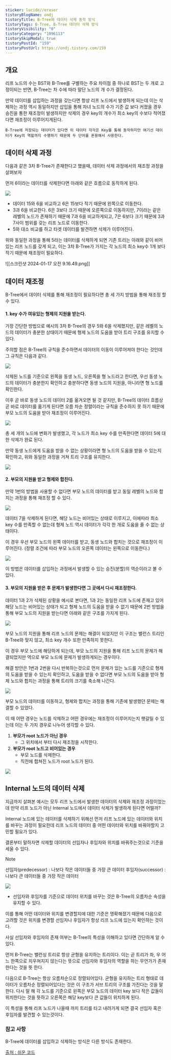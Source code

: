 ```yaml
---
sticker: lucide//eraser
tistoryBlogName: ondj
tistoryTitle: B-Tree와 데이터 삭제 동작 방식
tistoryTags: B-Tree, B-Tree 데이터 삭제 방식
tistoryVisibility: "0"
tistoryCategory: "1096113"
tistorySkipModal: true
tistoryPostId: "159"
tistoryPostUrl: https://ondj.tistory.com/159
---
```

## 개요

리프 노드의 수는 BST와 B-Tree를 구별하는 주요 차이점 중 하나로 BST는 두 개로 고정이되는 반면, B-Tree는 차 수에 따라 말단 노드의 개 수가 결정된다. 

만약 데이터를 삽입하는 과정을 갖는다면 항상 리프 노드에서 발생하게 되는데 이는 삭제하는 과정 역시 동일하지만 삽입을 통해 자녀 노드의 수가 기준 값 보다 커졌을 경우 승진을 통한 재조정이 발생하지만 삭제의 경우 key의 개수가 최소 key의 수보다 적어졌다면  재조정이 이루어지게된다.

```
B-Tree에 저장되는 데이터가 있다면 이 데이터 각각은 Key를 통해 동작하지만 여기선 데이터가 Key의 역할까지 수행하기 때문에 두 단어를 혼용해서 사용한다.
```

## 데이터 삭제 과정

다음과 같은 3차 B-Tree가 존재한다고 했을때, 데이터 삭제 과정에서의 재조정 과정을 살펴보자

먼저 6이라는 데이터를 삭제한다면 아래와 같은 흐름으로 동작하게 된다.

![](https://i.imgur.com/IE2cfN8.png)

- 데이터 15와 6을 비교하고 6은 15보다 작기 때문에 왼쪽으로 이동한다.
- 3과 6을 비교한다. 6은 3보다 크기 때문에 오른쪽으로 이동하지만, 7이라는 같은 레벨의 노드가 존재하기 때문에 7과 6을 비교하게되고, 7은 6보다 크기 때문에 3과 7사이 범위를 갖는 리프 노드로 이동한다.
- 5와 대소 비교를 하고 타겟 데이터를 발견하면 삭제가 이루어진다.

위와 동일한 과정을 통해 5라는 데이터를 삭제하게 되면 기존 트리는 아래와 같이 비어있는 리프 노드를 갖게 되고, 이는 3차 B-Tree가 가지는 각 노드의 최소 key수 1개 보다 작기 때문에 재조정이 필요하다.

![[스크린샷 2024-01-17 오전 9.16.49.png]]

## 데이터 재조정

B-Tree에서 데이터 삭제를 통해 재조정이 필요하다면 총 세 가지 방법을 통해 재조정 할 수 있다.

#### 1. key 수가 여유있는 형제의 지원을 받는다.

가장 간단한 방법으로 예시의 3차 B-Tree의 경우 5와 6을 삭제했지만, 같은 레벨의 노드의 데이터가 충분한 상태이기 때문에 형제 노드의 도움을 받아 트리 구조를 유지할 수 있다.

주의할 점은 B-Tree의 규칙을 준수하면서 데이터의 이동이 이루어져야 한다는 것인데 그 규칙은 다음과 같다.

![](https://i.imgur.com/rgSECoY.png)

삭제된 노드를 기준으로 왼쪽을 동생 노드, 오른쪽을 형 노드라고 한다면, 우선 동생 노드의 데이터가 충분한지 확인하고 충분하다면 동생 노드의 지원을, 아니라면 형 노드를 확인한다.

이후 곧 바로 동생 노드의 데이터 2를 옮겨오면 될 것 같지만, B-Tree의 데이터 흐름상 곧 바로 데이터를 옮기게 된다면 오름 차순 정렬이라는 규칙을 준수하지 못 하기 때문에 부모 노드의 도움을 받아 재조정이 이루어진다.

![](https://i.imgur.com/LjB5xqp.png)

총 세 개의 노드에 변화가 발생했고, 각 노드가 최소 key 수를 만족한다면 데이터 5에 대한 삭제가 완료 된다.

만약 동생 노드에게 도움을 받을 수 없는 상황이라면 형 노드의 도움을 받을 수 있는지 확인하고, 위와 동일한 과정을 거쳐 트리 구조를 유지한다.

![](https://i.imgur.com/Cd7thHh.png)

#### 2. 부모의 지원을 받고 형제와 합친다.

만약 1번의 방법을 사용할 수 없다면 부모 노드의 데이터를 받고 동일 레벨의 노드와 합치는 과정을 통해 재조정 할 수 있다.

![](https://i.imgur.com/chTyqWi.png)

데이터 7을 삭제하게 된다면, 해당 노드는 비어있는 상태로 이루지고, 이에따라 최소 key 수를 만족할 수 없는데 형제 노드 역시 데이터가 각각 한 개로 도움을 줄 수 없는 상태이다.

이 경우 우선 부모 노드의 왼쪽 데이터를 받고, 동생 노드와 합치는 것으로 재조정이 이루어진다.
(정렬 조건에 따라 부모 노드의 오른쪽 데이터는 왼쪽으로 이동한다.)

![](https://i.imgur.com/Re3Ad4Q.png)

이 방법은 데이터를 삽입하는 과정에서 발생할 수 있는 승진(분할)의 역순이라고 볼 수 있다.

#### 3. 부모의 지원을 받은 후 문제가 발생한다면 그 곳에서 다시 재조정한다.

데이터 1과 2가 삭제된 상황을 예시로 본다면, 1과 2는 동일한 리프 노드에 존재고 있어 해당 노드는 비어있는 상태가 되고 형제 노드의 도움을 받을 수 없기 때문에 2번 방법을 통해 부모 노드의 지원을 받는다면 아래와 같은 구조를 가지게 된다.

![](https://i.imgur.com/phd6USV.png)

부모 노드의 지원을 통해 리프 노드의 문제는 해결이 되었지만 이 구조는 밸런스 트리인 B-Tree와 맞지 않고, 최소 key 개수 또한 만족하지 못한다.

이 경우 부모 노드에 해당하게 되는데, 부모 노드의 지원을 통해 리프 노드의 문제가 해결되었지만 역으로 부모 노드에 문제가 발생하게되는 경우이다. 

해결 방안은 1번과 2번을 다시 반복하는것으로 먼저 문제가 있는 노드를 기준으로 형제의 도움을 받을 수 있는지 확인하고, 도움을 받을 수 없다면 부모 노드의 도움을 받아 형제 노드와 합치는 과정을 통해 트리의 크기를 축소해 나간다.

![](https://i.imgur.com/9ZWssEE.png)

부모 노드의 데이터를 이동하고, 형제와 합치는 과정을 통해 기존에 발생했던 문제는 해결할 수 있었다.

이 때 어떤 경우는 노드를 삭제하고 어떤 경우에는 재조정이 이루어지는지 햇갈릴 수 있는데 이는 두 가지 경우로 나누어 생각할 수 있다.

1. **부모가 root 노드가 아닌 경우**
   - 그 위치에서 부터 다시 재조정을 시작한다.
2. **부모가 root 노드고 비어있는 경우**
   - 부모 노드를 삭제한다.
   - 직전에 합쳐진 노드가 root 노드가 된다.

![](https://i.imgur.com/VhUx4Tf.png)


## Internal 노드의 데이터 삭제

지금까지 살펴본 예시는 모두 리프 노드에서 발생한 데이터의 삭제와 재조정 과정이었는데 만약 리프 노드가 아닌 Internal 노드에서 데이터 삭제가 발생하게 된다면 어떨까?

Internal 노드에 있는 데이터를 삭제하기 위해선 먼저 리프 노드에 있는 데이터와 위치를 바꾸는 과정이 필요한데 리프 노드의 데이터 중 어떤 데이터와 위치를 바꿔야할지 고민할 필요가 있다.

결론부터 말하자면 삭제할 데이터의 선임자나 후임자와 위치를 바꿔주는것으로 기준을 세울 수 있다.

> [!NOTE]
> 선임자(predecessor) : 나보다 작은 데이터들 중 가장 큰 데이터
> 후임자(successor) : 나보다 큰 데이터들 중 가장 작은 데이터

![](https://i.imgur.com/SnIJk4g.png)

- 선임자와 후임자를 기준으로 데이터 위치를 바꾸는 것은 B-Tree의 오름차순 속성을 유지할 수 있다.

이를 통해 어떤 데이터와 위치를 변경할지에 대한 기준은 명확해졌기 때문에 다음으로 고려할 것은 위치를 변경할 선임자나 후임자가 항상 리프 노드에 있는지 확인하는 것이다.

사실 선임자와 후임자의 존재 여부는 B-Tree의 특성을 이해하고 있다면 간단하게 알 수 있다.

먼저 B-Tree는 밸런싱 트리로 항상 균형을 유지하는 트리이다. 
이는 곧 트리가 좌, 우 어느 한쪽으로 치우쳐지지 않는다는 뜻으로 선임자와 후임자의 역할을 하는 무언가가 존재한다는 것을 뜻 한다.

다음으로 B-Tree는 항상 오름차순으로 정렬되어있다.
균형을 유지하는 트리 형태로 데이터가 오름차순 정렬되어있다는 것은 이 구조가 서브 트리의 구조를 가진다는 것을 말한다. 다시 말 해 각 노드를 기준으로 왼쪽은 부모 노드의 데이터 key 보다 작은 값들이 위치한다는 것을 뜻하고 오른쪽은 해당 key보다 큰 값들이 위치하게 된다.

이 특성을 통해 리프 노드가 나올때 까지 트리를 타고 내려가게 되면 결국 선임자 혹은 후임자를 발견할 수 있는것이다.

### 참고 사항

B-Tree에 데이터를 삽입하고 삭제하는 방식은 다른 방식도 존재한다.


[출처 : 쉬운 코드](https://www.youtube.com/watch?v=H_u28u0usjA&list=PLcXyemr8ZeoT-_8yBc_p_lVwRRqUaN8ET&index=65)